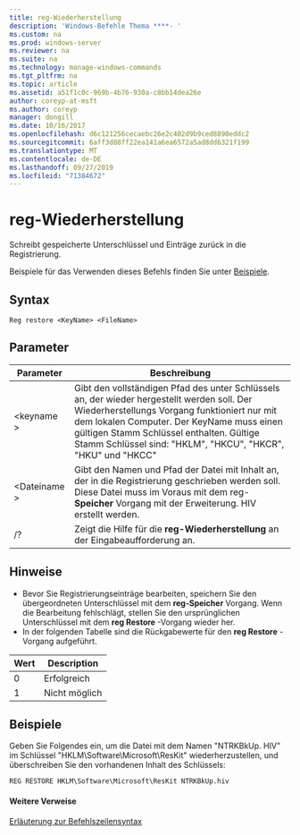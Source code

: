 ```yaml
---
title: reg-Wiederherstellung
description: 'Windows-Befehle Thema ****- '
ms.custom: na
ms.prod: windows-server
ms.reviewer: na
ms.suite: na
ms.technology: manage-windows-commands
ms.tgt_pltfrm: na
ms.topic: article
ms.assetid: a51f1c0c-969b-4b76-930a-c8bb14dea26e
author: coreyp-at-msft
ms.author: coreyp
manager: dongill
ms.date: 10/16/2017
ms.openlocfilehash: d6c121256cecaebc26e2c402d9b9ced8890eddc2
ms.sourcegitcommit: 6aff3d88ff22ea141a6ea6572a5ad8dd6321f199
ms.translationtype: MT
ms.contentlocale: de-DE
ms.lasthandoff: 09/27/2019
ms.locfileid: "71384672"
---
```

# <a name="reg-restore"></a>reg-Wiederherstellung



Schreibt gespeicherte Unterschlüssel und Einträge zurück in die Registrierung.

Beispiele für das Verwenden dieses Befehls finden Sie unter [Beispiele](#BKMK_examples).

## <a name="syntax"></a>Syntax

```
Reg restore <KeyName> <FileName>
```

## <a name="parameters"></a>Parameter

|Parameter|Beschreibung|
|---------|-----------|
|\<keyname >|Gibt den vollständigen Pfad des unter Schlüssels an, der wieder hergestellt werden soll. Der Wiederherstellungs Vorgang funktioniert nur mit dem lokalen Computer. Der KeyName muss einen gültigen Stamm Schlüssel enthalten. Gültige Stamm Schlüssel sind: "HKLM", "HKCU", "HKCR", "HKU" und "HKCC"|
|\<Dateiname >|Gibt den Namen und Pfad der Datei mit Inhalt an, der in die Registrierung geschrieben werden soll. Diese Datei muss im Voraus mit dem reg- **Speicher** Vorgang mit der Erweiterung. HIV erstellt werden.|
|/?|Zeigt die Hilfe für die **reg-Wiederherstellung** an der Eingabeaufforderung an.|

## <a name="remarks"></a>Hinweise

-   Bevor Sie Registrierungseinträge bearbeiten, speichern Sie den übergeordneten Unterschlüssel mit dem **reg-Speicher** Vorgang. Wenn die Bearbeitung fehlschlägt, stellen Sie den ursprünglichen Unterschlüssel mit dem **reg Restore** -Vorgang wieder her.
-   In der folgenden Tabelle sind die Rückgabewerte für den **reg Restore** -Vorgang aufgeführt.

|Wert|Description|
|-----|-----------|
|0|Erfolgreich|
|1|Nicht möglich|

## <a name="BKMK_examples"></a>Beispiele

Geben Sie Folgendes ein, um die Datei mit dem Namen "NTRKBkUp. HIV" im Schlüssel "HKLM\Software\Microsoft\ResKit" wiederherzustellen, und überschreiben Sie den vorhandenen Inhalt des Schlüssels:
```
REG RESTORE HKLM\Software\Microsoft\ResKit NTRKBkUp.hiv
```

#### <a name="additional-references"></a>Weitere Verweise

[Erläuterung zur Befehlszeilensyntax](command-line-syntax-key.md)